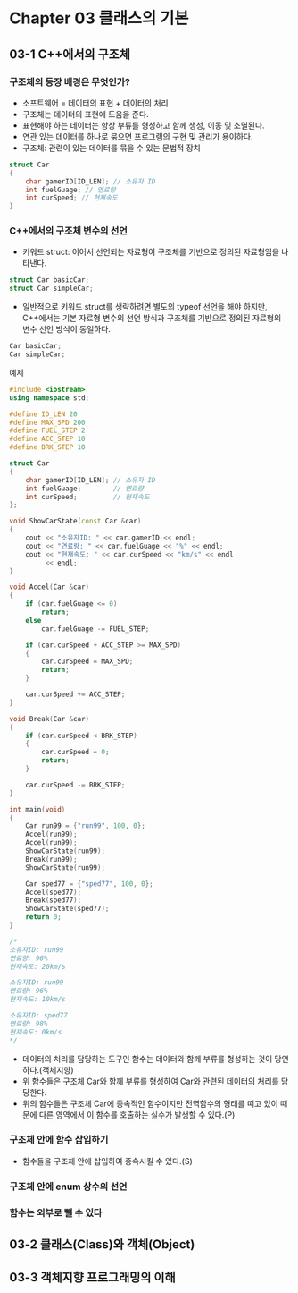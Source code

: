 # Chapter 03 클래스의 기본

## 03-1 C++에서의 구조체

### 구조체의 등장 배경은 무엇인가?

- 소프트웨어 = 데이터의 표현 + 데이터의 처리
- 구조체는 데이터의 표현에 도움을 준다.
- 표현해야 하는 데이터는 항상 부류를 형성하고 함께 생성, 이동 및 소멸된다.
- 연관 있는 데이터를 하나로 묶으면 프로그램의 구현 및 관리가 용이하다.
- 구조체: 관련이 있는 데이터를 묶을 수 있는 문법적 장치

```cpp
struct Car
{
    char gamerID[ID_LEN]; // 소유자 ID
    int fuelGuage; // 연료량
    int curSpeed; // 현재속도
}
```

### C++에서의 구조체 변수의 선언

- 키워드 struct: 이어서 선언되는 자료형이 구조체를 기반으로 정의된 자료형임을 나타낸다.

```cpp
struct Car basicCar;
struct Car simpleCar;
```

- 일반적으로 키워드 struct를 생략하려면 별도의 typeof 선언을 해야 하지만, C++에서는 기본 자료형 변수의 선언 방식과 구조체를 기반으로 정의된 자료형의 변수 선언 방식이 동일하다.

```cpp
Car basicCar;
Car simpleCar;
```

예제

```cpp
#include <iostream>
using namespace std;

#define ID_LEN 20
#define MAX_SPD 200
#define FUEL_STEP 2
#define ACC_STEP 10
#define BRK_STEP 10

struct Car
{
    char gamerID[ID_LEN]; // 소유자 ID
    int fuelGuage;        // 연료량
    int curSpeed;         // 현재속도
};

void ShowCarState(const Car &car)
{
    cout << "소유자ID: " << car.gamerID << endl;
    cout << "연료량: " << car.fuelGuage << "%" << endl;
    cout << "현재속도: " << car.curSpeed << "km/s" << endl
         << endl;
}

void Accel(Car &car)
{
    if (car.fuelGuage <= 0)
        return;
    else
        car.fuelGuage -= FUEL_STEP;

    if (car.curSpeed + ACC_STEP >= MAX_SPD)
    {
        car.curSpeed = MAX_SPD;
        return;
    }

    car.curSpeed += ACC_STEP;
}

void Break(Car &car)
{
    if (car.curSpeed < BRK_STEP)
    {
        car.curSpeed = 0;
        return;
    }

    car.curSpeed -= BRK_STEP;
}

int main(void)
{
    Car run99 = {"run99", 100, 0};
    Accel(run99);
    Accel(run99);
    ShowCarState(run99);
    Break(run99);
    ShowCarState(run99);

    Car sped77 = {"sped77", 100, 0};
    Accel(sped77);
    Break(sped77);
    ShowCarState(sped77);
    return 0;
}

/*
소유자ID: run99
연료량: 96%
현재속도: 20km/s

소유자ID: run99
연료량: 96%
현재속도: 10km/s

소유자ID: sped77
연료량: 98%
현재속도: 0km/s
*/
```

- 데이터의 처리를 담당하는 도구인 함수는 데이터와 함께 부류를 형성하는 것이 당연하다.(객체지향)
- 위 함수들은 구조체 Car와 함께 부류를 형성하여 Car와 관련된 데이터의 처리를 담당한다.
- 위의 함수들은 구조체 Car에 종속적인 함수이지만 전역함수의 형태를 띠고 있이 때문에 다른 영역에서 이 함수를 호출하는 실수가 발생할 수 있다.(P)

### 구조체 안에 함수 삽입하기

- 함수들을 구조체 안에 삽입하여 종속시킬 수 있다.(S)

### 구조체 안에 enum 상수의 선언

### 함수는 외부로 뺄 수 있다

## 03-2 클래스(Class)와 객체(Object)

## 03-3 객체지향 프로그래밍의 이해
